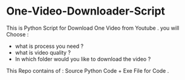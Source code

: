 # One-Video-Downloader-Script
This is Python Script for Download One Video from Youtube .
you will Choose : 
- what is process you need ?
- what is video quality ?
- In which folder would you like to download the video ?

This Repo contains of :
Source Python Code + Exe File for Code .
